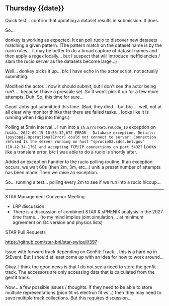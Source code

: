 ## Thursday {{date}}

Quick test... confirm that updating a dataset results in submission.  It does.

So...

donkey is working as expected.  It can poll rucio to discover new datasets matching a given pattern.  (The pattern match on the dataset name is by the rucio rules... it may be better to do a broad capture of dataset names and then apply a regex locally... but I suspect that will introduce inefficiencies / slam the rucio server as the datasets become large...)


Well... donkey picks it up...  b/c I have echo in the actor script, not actually submitting.

Modified the actor... now it should submit, but I don't see the actor being run?
... because I have a prescale set.  So it won't pick it up for a few more attempts.  Duh.  So, this time for sure...

Good.  Jobs got submittied this time.  (Bad, they died... but b/c ... well, not at all clear why monitor thinks that there are failed tasks... looks like it is running when I dig into things.)

Polling at 5min interval... I run into a `sh.ErrorReturnCode_10` exception on rucio... 
`
2022-09-15 10:53:32,672	ERROR	Database exception.
Details: (psycopg2.OperationalError) could not connect to server: Connection refused
	Is the server running on host "sprucio02.sdcc.bnl.gov" (10.42.34.176) and accepting
	TCP/IP connections on port 5432?
`
Looks like a transient error, b/c I was able to do a rucio ls shortly after.

Added an exception handler to the rucio polling routine.  If an exception occurs, we wait 60s (then 2m, 3m, etc...) unitl a preset number of attempts has been made.  Then we raise an exception.

So... running a test... polling every 2m to see if we run into a rucio hiccup...


------

STAR Management Convenor Meeting

- LRP discussion
- There is a discussion of combined STAR & sPHENIX analysis in the 2027 time frame... (to my mind implies joint simulation ... at minimum agreement on G4 version and physics lists)


STAR Pull Requests

https://github.com/star-bnl/star-sw/pull/397

Issue with forward track depending on GenFit::Track... this is a hard no in StEvent.  But I should at least come up with an idea for how to work around...

Okay.  I think the good news is that I do not see a need to store the genfit track.  The accessors are only accessing data that is calculated from the genfit track.

Now... a few possible issues / thoughts.  If they need to be able to store multiple representations (pion fit  vs electron fit vs...) then they may need to save multiple track collections.  But this requires discussion...



